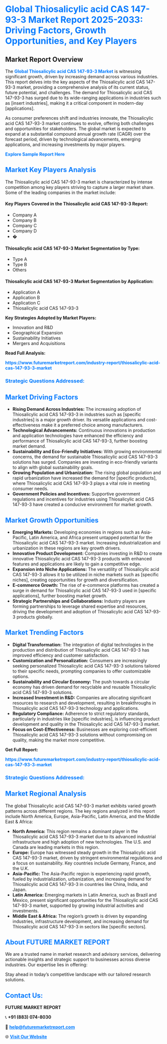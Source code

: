<h1 style="color: #007BFF;">Global Thiosalicylic acid CAS 147-93-3 Market Report 2025-2033: Driving Factors, Growth Opportunities, and Key Players</h1>

<section id="overview">
<h2>Market Report Overview</h2>
<p>The <a href="https://www.futuremarketreport.com/industry-report/thiosalicylic-acid-cas-147-93-3-market" style="color: #007BFF; text-decoration: none;"><strong>Global Thiosalicylic acid CAS 147-93-3 Market</strong></a> is witnessing significant growth, driven by increasing demand across various industries. This report delves into the key aspects of the Thiosalicylic acid CAS 147-93-3 market, providing a comprehensive analysis of its current status, future potential, and challenges. The demand for Thiosalicylic acid CAS 147-93-3 has surged due to its wide-ranging applications in industries such as [insert industries], making it a critical component in modern-day [applications].</p>
<p>As consumer preferences shift and industries innovate, the Thiosalicylic acid CAS 147-93-3 market continues to evolve, offering both challenges and opportunities for stakeholders. The global market is expected to expand at a substantial compound annual growth rate (CAGR) over the forecast period, driven by technological advancements, emerging applications, and increasing investments by major players.</p>
</section>

<section id="overview">
<p><a href="https://www.futuremarketreport.com/request-sample/reportId=121579" style="color: #007BFF; text-decoration: none;"><strong>Explore Sample Report Here</strong></a></p>
</section>

<section id="key-players">
<h2 style="color: #007BFF;">Market Key Players Analysis</h2>
<p>The Thiosalicylic acid CAS 147-93-3 market is characterized by intense competition among key players striving to capture a larger market share. Some of the leading companies in the market include:</p>
<h4>Key Players Covered in the Thiosalicylic acid CAS 147-93-3 Report:</h4>
<ul><li>Company A</li><li>Company B</li><li>Company C</li><li>Company D</li><li>�</li></ul>
<h4>Thiosalicylic acid CAS 147-93-3 Market Segmentation by Type:</h4>
<ul><li>Type A</li><li>Type B</li><li>Others</li></ul>

<h4>Thiosalicylic acid CAS 147-93-3 Market Segmentation by Application:</h4>
<ul><li>Application A</li><li>Application B</li><li>Application C</li><li>Thiosalicylic acid CAS 147-93-3</li></ul>
<p><strong>Key Strategies Adopted by Market Players:</strong></p>
<ul>
<li>Innovation and R&D</li>
<li>Geographical Expansion</li>
<li>Sustainability Initiatives</li>
<li>Mergers and Acquisitions</li>
</ul>
</section>

<section>
<p><strong>Read Full Analysis: </strong></p><a href="https://www.futuremarketreport.com/industry-report/thiosalicylic-acid-cas-147-93-3-market" style="color: #007BFF; text-decoration: none;"><strong>https://www.futuremarketreport.com/industry-report/thiosalicylic-acid-cas-147-93-3-market</strong></a>
<h3 style="color: #007BFF;">Strategic Questions Addressed:</h3>
</section>

<section id="driving-factors">
<h2 style="color: #007BFF;">Market Driving Factors</h2>
<ul>
<li><strong>Rising Demand Across Industries:</strong> The increasing adoption of Thiosalicylic acid CAS 147-93-3 in industries such as [specific industries] is a major growth driver. Its versatile applications and cost-effectiveness make it a preferred choice among manufacturers.</li>
<li><strong>Technological Advancements:</strong> Continuous innovations in production and application technologies have enhanced the efficiency and performance of Thiosalicylic acid CAS 147-93-3, further boosting market demand.</li>
<li><strong>Sustainability and Eco-Friendly Initiatives:</strong> With growing environmental concerns, the demand for sustainable Thiosalicylic acid CAS 147-93-3 solutions has surged. Companies are investing in eco-friendly variants to align with global sustainability goals.</li>
<li><strong>Growing Population and Urbanization:</strong> The rising global population and rapid urbanization have increased the demand for [specific products], where Thiosalicylic acid CAS 147-93-3 plays a vital role in meeting consumer needs.</li>
<li><strong>Government Policies and Incentives:</strong> Supportive government regulations and incentives for industries using Thiosalicylic acid CAS 147-93-3 have created a conducive environment for market growth.</li>
</ul>
</section>

<section id="growth-opportunities">
<h2 style="color: #007BFF;">Market Growth Opportunities</h2>
<ul>
<li><strong>Emerging Markets:</strong> Developing economies in regions such as Asia-Pacific, Latin America, and Africa present untapped potential for the Thiosalicylic acid CAS 147-93-3 market. Increasing industrialization and urbanization in these regions are key growth drivers.</li>
<li><strong>Innovative Product Development:</strong> Companies investing in R&D to create innovative Thiosalicylic acid CAS 147-93-3 products with enhanced features and applications are likely to gain a competitive edge.</li>
<li><strong>Expansion into Niche Applications:</strong> The versatility of Thiosalicylic acid CAS 147-93-3 allows it to be utilized in niche markets such as [specific niches], creating opportunities for growth and diversification.</li>
<li><strong>E-commerce Growth:</strong> The rise of e-commerce platforms has created a surge in demand for Thiosalicylic acid CAS 147-93-3 used in [specific applications], further boosting market growth.</li>
<li><strong>Strategic Partnerships and Collaborations:</strong> Industry players are forming partnerships to leverage shared expertise and resources, driving the development and adoption of Thiosalicylic acid CAS 147-93-3 products globally.</li>
</ul>
</section>

<section id="trending-factors">
<h2 style="color: #007BFF;">Market Trending Factors</h2>
<ul>
<li><strong>Digital Transformation:</strong> The integration of digital technologies in the production and distribution of Thiosalicylic acid CAS 147-93-3 has improved efficiency and customer satisfaction.</li>
<li><strong>Customization and Personalization:</strong> Consumers are increasingly seeking personalized Thiosalicylic acid CAS 147-93-3 solutions tailored to their specific needs, prompting companies to offer customizable options.</li>
<li><strong>Sustainability and Circular Economy:</strong> The push towards a circular economy has driven demand for recyclable and reusable Thiosalicylic acid CAS 147-93-3 solutions.</li>
<li><strong>Increased Investment in R&D:</strong> Companies are allocating significant resources to research and development, resulting in breakthroughs in Thiosalicylic acid CAS 147-93-3 technology and applications.</li>
<li><strong>Regulatory Compliance:</strong> Adherence to strict regulatory standards, particularly in industries like [specific industries], is influencing product development and quality in the Thiosalicylic acid CAS 147-93-3 market.</li>
<li><strong>Focus on Cost-Effectiveness:</strong> Businesses are exploring cost-efficient Thiosalicylic acid CAS 147-93-3 solutions without compromising on quality, making the market more competitive.</li>
</ul>
</section>

<section>
<p><strong>Get Full Report: </strong></p><a href="https://www.futuremarketreport.com/industry-report/thiosalicylic-acid-cas-147-93-3-market" style="color: #007BFF; text-decoration: none;"><strong>https://www.futuremarketreport.com/industry-report/thiosalicylic-acid-cas-147-93-3-market</strong></a>
<h3 style="color: #007BFF;">Strategic Questions Addressed:</h3>
</section>


<section id="regional-analysis">
<h2 style="color: #007BFF;">Market Regional Analysis</h2>
<p>The global Thiosalicylic acid CAS 147-93-3 market exhibits varied growth patterns across different regions. The key regions analyzed in this report include North America, Europe, Asia-Pacific, Latin America, and the Middle East & Africa:</p>
<ul>
<li><strong>North America:</strong> This region remains a dominant player in the Thiosalicylic acid CAS 147-93-3 market due to its advanced industrial infrastructure and high adoption of new technologies. The U.S. and Canada are leading markets in this region.</li>
<li><strong>Europe:</strong> Europe has witnessed steady growth in the Thiosalicylic acid CAS 147-93-3 market, driven by stringent environmental regulations and a focus on sustainability. Key countries include Germany, France, and the U.K.</li>
<li><strong>Asia-Pacific:</strong> The Asia-Pacific region is experiencing rapid growth, fueled by industrialization, urbanization, and increasing demand for Thiosalicylic acid CAS 147-93-3 in countries like China, India, and Japan.</li>
<li><strong>Latin America:</strong> Emerging markets in Latin America, such as Brazil and Mexico, present significant opportunities for the Thiosalicylic acid CAS 147-93-3 market, supported by growing industrial activities and investments.</li>
<li><strong>Middle East & Africa:</strong> The region’s growth is driven by expanding industries, infrastructure development, and increasing demand for Thiosalicylic acid CAS 147-93-3 in sectors like [specific sectors].</li>
</ul>
</section>

<footer>
<h2 style="color: #007BFF;">About FUTURE MARKET REPORT</h2>
<p>We are a trusted name in market research and advisory services, delivering actionable insights and strategic support to businesses across diverse industries. Our expertise lies in offering:</p>

<p>Stay ahead in today’s competitive landscape with our tailored research solutions.</p>

<h2 style="color: #007BFF;">Contact Us:</h2>
<p><strong>FUTURE MARKET REPORT</strong></p>
<p>📞 <strong>+91 (883) 074-8030</strong></p>
<p>📧 <strong><a href="mailto:help@futuremarketreport.com" style="color: #007BFF;">help@futuremarketreport.com</a></strong></p>
<p>🌐 <strong><a href="https://www.futuremarketreport.com/" style="color: #007BFF;">Visit Our Website</a></strong></p>
</footer>